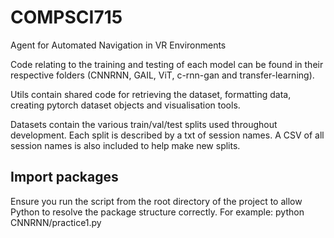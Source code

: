 # COMPSCI715
Agent for Automated Navigation in VR Environments

Code relating to the training and testing of each model can be found in their respective folders (CNNRNN, GAIL, ViT, c-rnn-gan and transfer-learning).

Utils contain shared code for retrieving the dataset, formatting data, creating pytorch dataset objects and visualisation tools.

Datasets contain the various train/val/test splits used throughout development. Each split is described by a txt of session names. A CSV of all session names is also included to help make new splits.

## Import packages
Ensure you run the script from the root directory of the project to allow Python to resolve the package structure correctly. For example:
python CNNRNN/practice1.py
